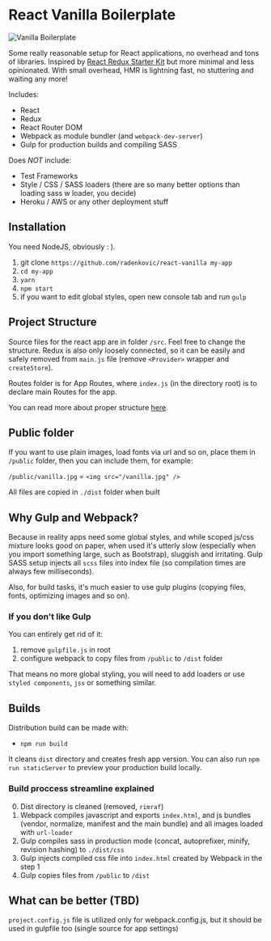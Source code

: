 # React Vanilla Boilerplate

![Vanilla Boilerplate](http://imgur.com/a/WZS3a "Vanilla Bolerplate")


Some really reasonable setup for React applications, no overhead and tons of libraries. 
Inspired by [React Redux Starter Kit](https://github.com/davezuko/react-redux-starter-kit) but more minimal and less opinionated.
With small overhead, HMR is lightning fast, no stuttering and waiting any more!

Includes:

- React
- Redux
- React Router DOM
- Webpack as module bundler (and `webpack-dev-server`)
- Gulp for production builds and compiling SASS

Does *NOT* include:

- Test Frameworks
- Style / CSS / SASS loaders (there are so many better options than loading sass w loader, you decide)
- Heroku / AWS or any other deployment stuff


## Installation

You need NodeJS, obviously : ).

1. git clone `https://github.com/radenkovic/react-vanilla my-app`
2. `cd my-app`
3. `yarn`
4. `npm start`
5. if you want to edit global styles, open new console tab and run `gulp`


## Project Structure

Source files for the react app are in folder `/src`. Feel free to change the structure. 
Redux is also only loosely connected, so it can be easily and safely removed from `main.js` file (remove `<Provider>` wrapper and `createStore`).

Routes folder is for App Routes, where `index.js` (in the directory root) is to declare main Routes for the app.

You can read more about proper structure [here](https://github.com/davezuko/react-redux-starter-kit#project-structure).

## Public folder

If you want to use plain images, load fonts via url and so on, place them in `/public` folder, then you can include them, for example:

`/public/vanilla.jpg` = `<img src="/vanilla.jpg" />`

All files are copied in `./dist` folder when built


## Why Gulp and Webpack?

Because in reality apps need some global styles, and while scoped js/css mixture
looks good on paper, when used it's utterly slow (especially when you import something large, such as Bootstrap), sluggish and irritating.
Gulp SASS setup injects all `scss` files into index file (so compilation times are always few milliseconds).

Also, for build tasks, it's much easier to use gulp plugins (copying files, fonts, optimizing images and so on).

### If you don't like Gulp

You can entirely get rid of it:

1. remove `gulpfile.js` in root
2. configure webpack to copy files from `/public` to `/dist` folder 

That means no more global styling, you will need to add loaders or use `styled components`, `jss` or something similar.


## Builds

Distribution build can be made with:

- `npm run build`

It cleans `dist` directory and creates fresh app version. You can also run `npm run staticServer` to preview your production build locally.

### Build proccess streamline explained

0. Dist directory is cleaned (removed, `rimraf`)
1. Webpack compiles javascript and exports `index.html`, and js bundles (vendor, normalize, manifest and the main bundle) and all images loaded with `url-loader`
2. Gulp compiles sass in production mode (concat, autoprefixer, minify, revision hashing) to `./dist/css`
3. Gulp injects compiled css file into `index.html` created by Webpack in the step 1
4. Gulp copies files from `/public` to `/dist`

## What can be better (TBD)

`project.config.js` file is utilized only for webpack.config.js, but it should be used in gulpfile too (single source for app settings)
